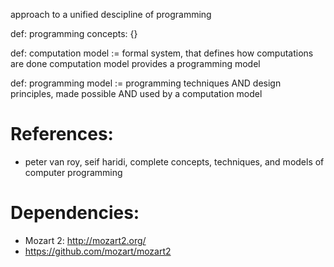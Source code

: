 approach to a unified  descipline of programming

def: programming concepts: {}

def: computation model := formal system, that defines how computations are done
        computation model provides a programming model

def: programming model := programming techniques AND design principles,
                            made possible AND used by a computation model

# References:
* peter van roy, seif haridi, complete concepts, techniques, and models of computer programming

# Dependencies: 
* Mozart 2: http://mozart2.org/
* https://github.com/mozart/mozart2                       
            
   

